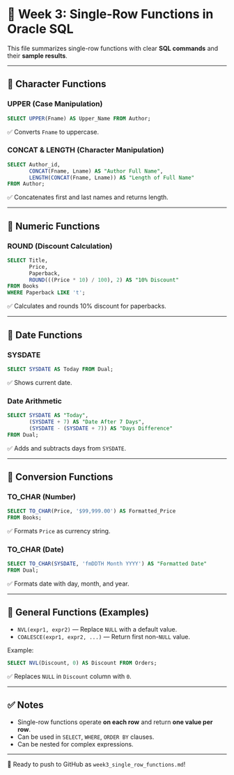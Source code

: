 # 📄 Week 3: Single-Row Functions in Oracle SQL

This file summarizes single-row functions with clear **SQL commands** and their **sample results**.

---

## 🔷 Character Functions

### UPPER (Case Manipulation)
```sql
SELECT UPPER(Fname) AS Upper_Name FROM Author;
```
✅ Converts `Fname` to uppercase.

### CONCAT & LENGTH (Character Manipulation)
```sql
SELECT Author_id,
       CONCAT(Fname, Lname) AS "Author Full Name",
       LENGTH(CONCAT(Fname, Lname)) AS "Length of Full Name"
FROM Author;
```
✅ Concatenates first and last names and returns length.

---

## 🔷 Numeric Functions

### ROUND (Discount Calculation)
```sql
SELECT Title,
       Price,
       Paperback,
       ROUND(((Price * 10) / 100), 2) AS "10% Discount"
FROM Books
WHERE Paperback LIKE 't';
```
✅ Calculates and rounds 10% discount for paperbacks.

---

## 🔷 Date Functions

### SYSDATE
```sql
SELECT SYSDATE AS Today FROM Dual;
```
✅ Shows current date.

### Date Arithmetic
```sql
SELECT SYSDATE AS "Today",
       (SYSDATE + 7) AS "Date After 7 Days",
       (SYSDATE - (SYSDATE + 7)) AS "Days Difference"
FROM Dual;
```
✅ Adds and subtracts days from `SYSDATE`.

---

## 🔷 Conversion Functions

### TO_CHAR (Number)
```sql
SELECT TO_CHAR(Price, '$99,999.00') AS Formatted_Price
FROM Books;
```
✅ Formats `Price` as currency string.

### TO_CHAR (Date)
```sql
SELECT TO_CHAR(SYSDATE, 'fmDDTH Month YYYY') AS "Formatted Date"
FROM Dual;
```
✅ Formats date with day, month, and year.

---

## 🔷 General Functions (Examples)
- `NVL(expr1, expr2)` — Replace `NULL` with a default value.
- `COALESCE(expr1, expr2, ...)` — Return first non-`NULL` value.

Example:
```sql
SELECT NVL(Discount, 0) AS Discount FROM Orders;
```
✅ Replaces `NULL` in `Discount` column with `0`.

---

## ✅ Notes
- Single-row functions operate **on each row** and return **one value per row**.
- Can be used in `SELECT`, `WHERE`, `ORDER BY` clauses.
- Can be nested for complex expressions.

---

🎯 Ready to push to GitHub as `week3_single_row_functions.md`!
